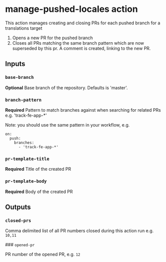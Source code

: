 # manage-pushed-locales action

This action manages creating and closing PRs for each pushed branch for a translations target

1. Opens a new PR for the pushed branch
2. Closes all PRs matching the same branch pattern which are now superseded by this pr. A comment is created, linking to the new PR.

## Inputs

### `base-branch`

**Optional** Base branch of the repository. Defaults is 'master'.

### `branch-pattern`

**Required** Pattern to match branches against when searching for related PRs e.g. 'track-fe-app-*'

Note: you should use the same pattern in your workflow, e.g.

```
on:
  push:
    branches:
      - 'track-fe-app-*'
```

### `pr-template-title`

**Required** Title of the created PR

### `pr-template-body`

**Required** Body of the created PR

## Outputs

### `closed-prs`

Comma delimited list of all PR numbers closed during this action run e.g. `10,11`

### `opened-pr`

PR number of the opened PR, e.g. `12`

